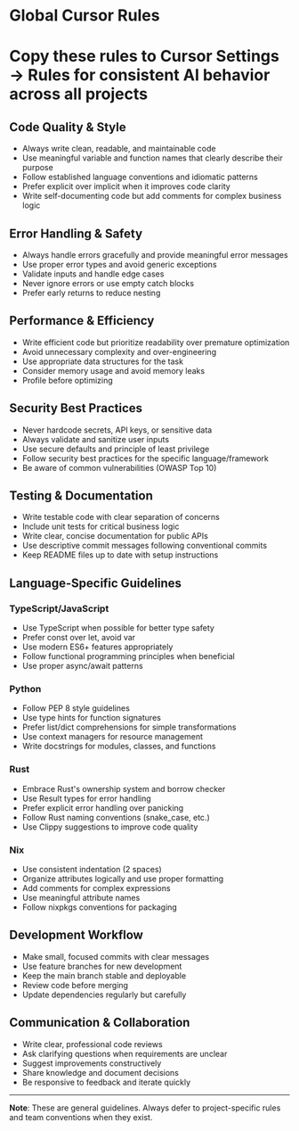 # Global Cursor Rules
# Copy these rules to Cursor Settings → Rules for consistent AI behavior across all projects

## Code Quality & Style

- Always write clean, readable, and maintainable code
- Use meaningful variable and function names that clearly describe their purpose
- Follow established language conventions and idiomatic patterns
- Prefer explicit over implicit when it improves code clarity
- Write self-documenting code but add comments for complex business logic

## Error Handling & Safety

- Always handle errors gracefully and provide meaningful error messages
- Use proper error types and avoid generic exceptions
- Validate inputs and handle edge cases
- Never ignore errors or use empty catch blocks
- Prefer early returns to reduce nesting

## Performance & Efficiency

- Write efficient code but prioritize readability over premature optimization
- Avoid unnecessary complexity and over-engineering
- Use appropriate data structures for the task
- Consider memory usage and avoid memory leaks
- Profile before optimizing

## Security Best Practices

- Never hardcode secrets, API keys, or sensitive data
- Always validate and sanitize user inputs
- Use secure defaults and principle of least privilege
- Follow security best practices for the specific language/framework
- Be aware of common vulnerabilities (OWASP Top 10)

## Testing & Documentation

- Write testable code with clear separation of concerns
- Include unit tests for critical business logic
- Write clear, concise documentation for public APIs
- Use descriptive commit messages following conventional commits
- Keep README files up to date with setup instructions

## Language-Specific Guidelines

### TypeScript/JavaScript
- Use TypeScript when possible for better type safety
- Prefer const over let, avoid var
- Use modern ES6+ features appropriately
- Follow functional programming principles when beneficial
- Use proper async/await patterns

### Python
- Follow PEP 8 style guidelines
- Use type hints for function signatures
- Prefer list/dict comprehensions for simple transformations
- Use context managers for resource management
- Write docstrings for modules, classes, and functions

### Rust
- Embrace Rust's ownership system and borrow checker
- Use Result types for error handling
- Prefer explicit error handling over panicking
- Follow Rust naming conventions (snake_case, etc.)
- Use Clippy suggestions to improve code quality

### Nix
- Use consistent indentation (2 spaces)
- Organize attributes logically and use proper formatting
- Add comments for complex expressions
- Use meaningful attribute names
- Follow nixpkgs conventions for packaging

## Development Workflow

- Make small, focused commits with clear messages
- Use feature branches for new development
- Keep the main branch stable and deployable
- Review code before merging
- Update dependencies regularly but carefully

## Communication & Collaboration

- Write clear, professional code reviews
- Ask clarifying questions when requirements are unclear
- Suggest improvements constructively
- Share knowledge and document decisions
- Be responsive to feedback and iterate quickly

---

**Note**: These are general guidelines. Always defer to project-specific rules and team conventions when they exist.
